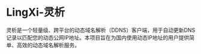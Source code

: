 # LingXi-灵析
灵析是一个轻量级、跨平台的动态域名解析（DDNS）客户端，用于自动更新DNS记录以匹配您的动态公网IP地址。本项目旨在为国内使用动态IP地址的用户提供简单、高效的动态域名解析服务。
